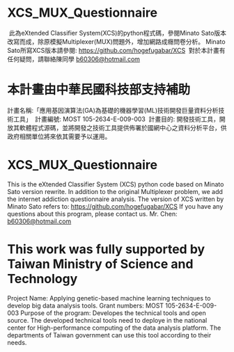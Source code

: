 # XCS_MUX_Questionnaire
  此為eXtended Classifier System(XCS)的python程式碼，參閱Minato Sato版本改寫而成，除原模擬Multiplexer(MUX)問題外，增加網路成癮問卷分析。
  Minato Sato所寫XCS版本請參閱: https://github.com/hogefugabar/XCS
  對於本計畫有任何疑問，請聯絡陳同學 b60306@hotmail.com
# 本計畫由中華民國科技部支持補助
  計畫名稱:「應用基因演算法(GA)為基礎的機器學習(ML)技術開發巨量資料分析技術工具」
  計畫編號: MOST 105-2634-E-009-003
  計畫目的: 開發技術工具，開放其軟體程式源碼，並將開發之技術工具提供佈署於國網中心之資料分析平台，供政府相關單位將來依其需要予以運用。

# XCS_MUX_Questionnaire
  This is the eXtended Classifier System (XCS) python code based on Minato Sato version rewrite. 
  In addition to the original Multiplexer problem, we add the internet addiction questionnaire analysis.
  The version of XCS written by Minato Sato refers to: https://github.com/hogefugabar/XCS
  If you have any questions about this program, please contact us. Mr. Chen: b60306@hotmail.com
# This work was fully supported by Taiwan Ministry of Science and Technology
  Project Name: Applying genetic-based machine learning techniques to develop big data analysis tools.
  Grant numbers: MOST 105-2634-E-009-003 
  Purpose of the program: Developes the technical tools and open source.
  The developed technical tools need to deploye in the national center for High-performance computing of the data analysis platform.
  The departments of Taiwan government can use this tool according to their needs.
  
